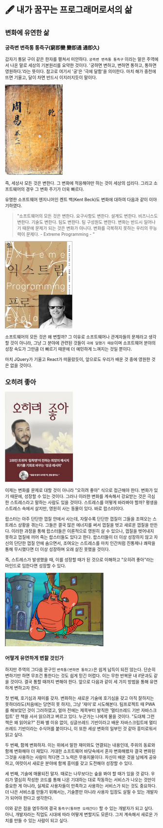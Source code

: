 # 🖋 내가 꿈꾸는 프로그래머로서의 삶

## 변화에 유연한 삶

### 궁즉변 변즉통 통즉구(窮卽變 變卽通 通卽久)

갑자기 통닭 구이 같은 한자를 펼쳐서 미안하다. `궁즉변 변즉통 통즉구` 이라는 말은 주역에서 나온 말로 세상의 기본원리를 요약한 것이다. '궁하면 변하고, 변하면 통하고, 통하면 영원하다.'라는 뜻이다. 참고로 여기서 '궁'은 '극에 달함'을 의미한다. 마치 해가 중천에 뜨면 기울고, 달이 차면 반드시 이지러지듯이 말이다.

![주역](image/changeBook.png)

즉, 세상사 모든 것은 변한다. 그 변화에 적응해야만 하는 것이 세상의 섭리다. 그리고 소프트웨어의 경우 그 변화 주기가 더욱 빠르다.

유명한 소프트웨어 엔지니어인 켄트 백(Kent Beck)도 변화에 대하여 다음과 같이 이야기하였다.
> "소프트웨어의 모든 것은 변한다. 요구사항도 변한다. 설계도 변한다. 비즈니스도 변한다. 기술도 변한다. 팀도 변한다. 팀 구성원도 변한다. 변화는 반드시 일어나기 때문에 문제가 되는 것은 변화가 아니다. 변화를 극복하지 못하는 우리의 무능력이 문제다. - Extreme Programming - "

![kent beck](image/kentBeck.png)

소프트웨어의 모든 것은 왜 변할까? 그 이유로 소프트웨어나 관계자들의 문제라고 생각할 것이 아니라, 그냥 그 분야에 관련된 것들이 `극에 달했기 때문`이며 소프트웨어 분야의 성장 속도가 그만큼 더 빠르기 때문에 더 예민하게 느껴지는 것일 뿐이다.

마치 JQuery가 기울고 React가 떠올랐듯이, 앞으로도 우리가 배운 것 중에 영원한 것은 없을 것이다.

## 오히려 좋아

![침착맨](image/calmMan.png)

이제는 변화를 문제로 대할 것이 아니라 "오히려 좋아" 식으로 접근해야 한다.
변화가 있기 때문에, 성장할 수 있는 것이다. 그러나 이러한 변화를 계속해서 강요받는 것은 극심한 스트레스라고 말하는 사람도 있을 것이다. 스트레스를 어떻게 바라봐야 할까? 평생을 스트레스 속에서 살지만, 영원히 사는 동물이 있다. 바로 랍스터이다.

랍스터는 아주 단단한 껍질 안에서 사는데, 자랄수록 단단한 껍질이 그들을 조여오는 스트레스 상황을 겪는다. 그들은 결국 많은 에너지를 써서 껍질을 벗고 새로운 껍질을 만든다. 이러한 과정을 통해 랍스터들은 이론적으로 영원히 살 수 있으나, 껍질을 벗어내지 못하고 껍질에 끼어 죽는 랍스터들도 있다고 한다. 랍스터들이 더 이상 성장하지 않고 자신의 단단한 껍질 안에 숨으면서, 조여오는 스트레스를 마치 인간처럼 진통제나 쾌락을 통해 무시했다면 더 이상 성장하며 오래 살진 못했을 것이다.

즉, 스트레스가 발생했을 때, 이를 성장할 때가 된 것으로 이해하고 "오히려 좋아"라는 마인드로 임한다면 성장할 수 있다.

![랍스터](image/robster.png)

### 어떻게 유연하게 변할 것인가

하지만 주역의 그다음 문구인 `변즉통(변하면 통하고)`은 쉽게 납득이 되진 않는다. 단순히 변하기만 하면 무조건 통한다는 것도 쉽게 믿긴 어렵다. 이는 무한 반복문 내 if문과도 같을 것이다. 결국 통할 때까지 변해야 한다. 앞으로 다음과 같이 세 가지 방법을 통해 유연하게 변하고자 한다.

첫 번째, 호기심과 재미를 갖자. 변화하는 새로운 기술에 호기심을 갖고 아직 잘하지는 못하더라도(처음에는 당연히 못 하지), 그냥 '재미'로 시도해본다. 팀프로젝트 때 PWA를 해보았던 것이 그러하였고, 얼마 전에는 제목부터 발칙한 '멀티쓰레드 기반 자바스크립트' 란 책을 사서 읽으려고 벼르고 있다. 누군가는 나에게 물을 것이다. "도대체 그런 책은 왜 읽어요?" 진짜 별 이유 없이, 싱글쓰레드 기반이라고 배운 자바스크립트에 멀티쓰레드 기반이라는 수식어를 붙이다니, 이 또한 세상 변화의 일부인 것 같아 흥미로워서 읽고 싶다.

두 번째, 함께 변화하자. 이는 위에서 말한 재미와도 연결되는 내용인데, 주위의 동료와 함께 변화해야 더 재밌다. 거대한 소프트웨어 바닷속에서 혼자 변화해봤자 결국 변화된 그것을 사용하는 사람이 적다면 그 노력은 무용지물이다. 자신이 배운 것을 남에게 공유하고, 여럿이서 새로운 분야에 함께 흥미를 갖고 도전해야 성장할 수 있다.

세 번째, 기술에 매몰되진 말자. 때로는 나무보다는 숲을 봐야 할 때가 있을 것 같다. 우리가 열심히 작성한 코드를 통해 나온 기대하는 대로 작동하는 서비스가 나오는 것만이 중요한 게 아니라, 실제로 사용자들이 만족하고 사용하는 서비스가 되는 것도 중요하다. 더 나은 서비스를 만들기 위해서는, 기술뿐만 아니라 사용자 입장도 살필 수 있는 개발자가 되어야 한다고 생각한다.

이와 같은 점을 염두하여 결국 `통즉구(통하면 오래간다)` 할 수 있는 개발자가 되고 싶다. 아니, 개발자라는 직업도 시대에 따라 어떻게 변할지도 모른다. 그저 계속해서 새로운 가치를 만들 수 있는 사람이 되고 싶다.

